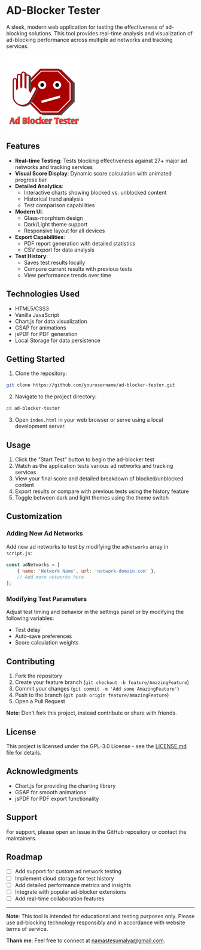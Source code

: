 # AD-Blocker Tester

A sleek, modern web application for testing the effectiveness of ad-blocking solutions. This tool provides real-time analysis and visualization of ad-blocking performance across multiple ad networks and tracking services.

<img src="icon.jpg" alt="AD-Blocker Tester" width="200" height="200">

## Features

- **Real-time Testing**: Tests blocking effectiveness against 27+ major ad networks and tracking services
- **Visual Score Display**: Dynamic score calculation with animated progress bar
- **Detailed Analytics**:
  - Interactive charts showing blocked vs. unblocked content
  - Historical trend analysis
  - Test comparison capabilities
- **Modern UI**:
  - Glass-morphism design
  - Dark/Light theme support
  - Responsive layout for all devices
- **Export Capabilities**:
  - PDF report generation with detailed statistics
  - CSV export for data analysis
- **Test History**:
  - Saves test results locally
  - Compare current results with previous tests
  - View performance trends over time

## Technologies Used

- HTML5/CSS3
- Vanilla JavaScript
- Chart.js for data visualization
- GSAP for animations
- jsPDF for PDF generation
- Local Storage for data persistence

## Getting Started

1. Clone the repository:
```bash
git clone https://github.com/yourusername/ad-blocker-tester.git
```

2. Navigate to the project directory:
```bash
cd ad-blocker-tester
```

3. Open `index.html` in your web browser or serve using a local development server.

## Usage

1. Click the "Start Test" button to begin the ad-blocker test
2. Watch as the application tests various ad networks and tracking services
3. View your final score and detailed breakdown of blocked/unblocked content
4. Export results or compare with previous tests using the history feature
5. Toggle between dark and light themes using the theme switch

## Customization

### Adding New Ad Networks

Add new ad networks to test by modifying the `adNetworks` array in `script.js`:

```javascript
const adNetworks = [
    { name: 'Network Name', url: 'network-domain.com' },
    // Add more networks here
];
```

### Modifying Test Parameters

Adjust test timing and behavior in the settings panel or by modifying the following variables:
- Test delay
- Auto-save preferences
- Score calculation weights

## Contributing

1. Fork the repository
2. Create your feature branch (`git checkout -b feature/AmazingFeature`)
3. Commit your changes (`git commit -m 'Add some AmazingFeature'`)
4. Push to the branch (`git push origin feature/AmazingFeature`)
5. Open a Pull Request

**Note**: Don't fork this project, instead contribute or share with friends.

## License

This project is licensed under the GPL-3.0 License - see the [LICENSE.md](LICENSE.md) file for details.

## Acknowledgments

- Chart.js for providing the charting library
- GSAP for smooth animations
- jsPDF for PDF export functionality

## Support

For support, please open an issue in the GitHub repository or contact the maintainers.

## Roadmap

- [ ] Add support for custom ad network testing
- [ ] Implement cloud storage for test history
- [ ] Add detailed performance metrics and insights
- [ ] Integrate with popular ad-blocker extensions
- [ ] Add real-time collaboration features

---

**Note**: This tool is intended for educational and testing purposes only. Please use ad-blocking technology responsibly and in accordance with website terms of service.

**Thank me**: Feel free to connect at namastesumalya@gmail.com.
